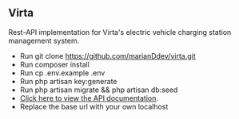 ## Virta

Rest-API implementation for Virta's electric vehicle charging station management system.

- Run git clone https://github.com/marianDdev/virta.git
- Run composer install
- Run cp .env.example .env
- Run php artisan key:generate
- Run php artisan migrate && php artisan db:seed
- [Click here to view the API documentation](https://documenter.getpostman.com/view/13777591/2s93Y6ryoF).
- Replace the base url with your own localhost
